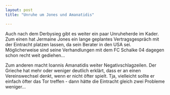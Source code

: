 ```yaml
---
layout: post
title: "Unruhe um Jones und Amanatidis"

---
```


Auch nach dem Derbysieg gibt es weiter ein paar Unruheherde im Kader. Zum einen hat Jermaine Jones ein lange geplantes Vertragsgespräch mit der Eintracht platzen lassen, da sein Berater in den USA sei. Möglicherweise sind seine Verhandlungen mit dem FC Schalke 04 dagegen schon recht weit gediehen...

Zum anderen macht Ioannis Amanatidis weiter Negativschlagzeilen. Der Grieche hat mehr oder weniger deutlich erklärt, dass er an einen Vereinswechsel denkt, wenn er nicht öfter spielt. Tja, vielleicht sollte er einfach öfter das Tor treffen - dann hätte die Eintracht gleich zwei Probleme weniger...
